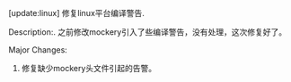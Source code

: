 [update:linux] 修复linux平台编译警告.

Description:.
之前修改mockery引入了些编译警告，没有处理，这次修复好了。

Major Changes:
1. 修复缺少mockery头文件引起的告警。